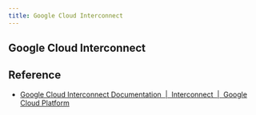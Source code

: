 ```yaml
---
title: Google Cloud Interconnect
---
```


## Google Cloud Interconnect


## Reference
* [Google Cloud Interconnect Documentation  |  Interconnect  |  Google Cloud Platform](https://cloud.google.com/interconnect/docs/)
